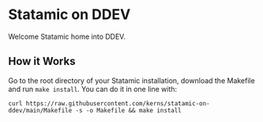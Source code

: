 # Statamic on DDEV
Welcome Statamic home into DDEV.

## How it Works
Go to the root directory of your Statamic installation, download the Makefile and run `make install`. You can do it in one line with:

```
curl https://raw.githubusercontent.com/kerns/statamic-on-ddev/main/Makefile -s -o Makefile && make install
```
